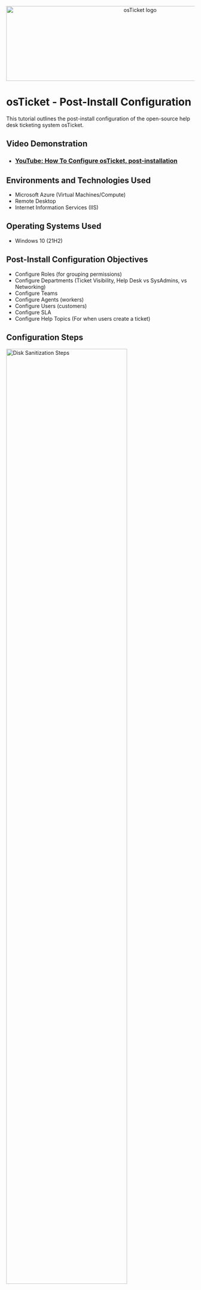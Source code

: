 <p align="center">
<img src="https://www.zippyops.com/userfiles/cache/thumbnails/1920/tn-osticket-1517973894.jpg" alt="osTicket logo"
  height="200"
  width="700"/>
</p>

<h1>osTicket - Post-Install Configuration</h1>
This tutorial outlines the post-install configuration of the open-source help desk ticketing system osTicket.<br />


<h2>Video Demonstration</h2>

- ### [YouTube: How To Configure osTicket, post-installation](https://www.youtube.com)

<h2>Environments and Technologies Used</h2>

- Microsoft Azure (Virtual Machines/Compute)
- Remote Desktop
- Internet Information Services (IIS)

<h2>Operating Systems Used </h2>

- Windows 10</b> (21H2)

<h2>Post-Install Configuration Objectives</h2>

- Configure Roles (for grouping permissions)
- Configure Departments (Ticket Visibility, Help Desk vs SysAdmins, vs Networking)
- Configure Teams
- Configure Agents (workers)
- Configure Users (customers)
- Configure SLA
- Configure Help Topics (For when users create a ticket)

<h2>Configuration Steps</h2>

<p>
<img src="https://i.imgur.com/6Hpx5x4.png" height="80%" width="80%" alt="Disk Sanitization Steps"/>
<img src="https://i.imgur.com/qI18wae.png" height="80%" width="80%" alt="Disk Sanitization Steps"/>
<img src="https://i.imgur.com/oaPMOPI.png" height="80%" width="80%" alt="Disk Sanitization Steps"/>
</p>
<p>
Open your osTicket installation in a browser (e.g., your-domain.com/support/). Log in to the Admin Panel using your Admin credentials. In the Roles section, click on the "Add New Role" button .You will be prompted to provide a Role Name. Choose a descriptive name based on the responsibilities that role will have (e.g., "Support Staff", "Admin", "Manager", etc.).
</p>
<br />

<p>
<img src="https://i.imgur.com/FgldsQQ.png" height="80%" width="80%" alt="Disk Sanitization Steps"/>
<img src="https://i.imgur.com/lg7S1ZC.png" height="80%" width="80%" alt="Disk Sanitization Steps"/>
<img src="https://i.imgur.com/hs9tTGB.png" height="80%" width="80%" alt="Disk Sanitization Steps"/>
</p>
<p>Navigate to the "Agents" Section, Add a New Department, Assign Department to Staff, Configure Department-Specific Permissions. By configuring Departments in osTicket, you can, Organize and manage tickets based on different functional areas (e.g., Help Desk, SysAdmins, Networking).
Assign staff members to specific departments and grant them relevant permissions. Control ticket visibility to ensure that only authorized staff members can see and work on tickets from their department.
</p>
<br />

<p>
<img src="https://i.imgur.com/nCvhupk.png" height="80%" width="80%" alt="Disk Sanitization Steps"/>
<img src="https://i.imgur.com/QlUavgy.pnghttps://i.imgur.com/QlUavgy.png" height="80%" width="80%" alt="Disk Sanitization Steps"/>
</p>
<p>
By configuring Teams in osTicket, you can, organize staff members into smaller, more manageable groups based on their expertise or department, assign tickets to an entire team, making collaboration more efficient and fine-tune permissions and responsibilities to make sure teams only access the tickets and features relevant to them.
</p>
<br />

<p>
<img src="https://i.imgur.com/hX4GAT7.png" height="80%" width="80%" alt="Disk Sanitization Steps"/> 
<img src="https://i.imgur.com/FdSRo2y.png" height="80%" width="80%" alt="Disk Sanitization Steps"/>
<img src="https://i.imgur.com/Gyz5goV.png" height="80%" width="80%" alt="Disk Sanitization Steps"/>
<img src="https://i.imgur.com/DGdsZfZ.png" height="80%" width="80%" alt="Disk Sanitization Steps"/>

</p>
<p>
Lorem ipsum dolor sit amet, consectetur adipiscing elit, sed do eiusmod tempor incididunt ut labore et dolore magna aliqua. Ut enim ad minim veniam, quis nostrud exercitation ullamco laboris nisi ut aliquip ex ea commodo consequat. Duis aute irure dolor in reprehenderit in voluptate velit esse cillum dolore eu fugiat nulla pariatur.
</p>
<br />

<p>
<img src="https://i.imgur.com/g2nsdIy.png" height="80%" width="80%" alt="Disk Sanitization Steps"/>
<img src="https://i.imgur.com/i22IzMw.png" height="80%" width="80%" alt="Disk Sanitization Steps"/>
<img src="https://i.imgur.com/1JGvIsu.png" height="80%" width="80%" alt="Disk Sanitization Steps"/>
</p>
<p>
Lorem ipsum dolor sit amet, consectetur adipiscing elit, sed do eiusmod tempor incididunt ut labore et dolore magna aliqua. Ut enim ad minim veniam, quis nostrud exercitation ullamco laboris nisi ut aliquip ex ea commodo consequat. Duis aute irure dolor in reprehenderit in voluptate velit esse cillum dolore eu fugiat nulla pariatur.
</p>
<br />

<p>
<img src="https://i.imgur.com/kTO4djr.png" height="80%" width="80%" alt="Disk Sanitization Steps"/>
<img src="https://i.imgur.com/S9lFLZv.png" height="80%" width="80%" alt="Disk Sanitization Steps"/>
</p>
<p>
Lorem ipsum dolor sit amet, consectetur adipiscing elit, sed do eiusmod tempor incididunt ut labore et dolore magna aliqua. Ut enim ad minim veniam, quis nostrud exercitation ullamco laboris nisi ut aliquip ex ea commodo consequat. Duis aute irure dolor in reprehenderit in voluptate velit esse cillum dolore eu fugiat nulla pariatur.
</p>
<br />

<p>
<img src="https://i.imgur.com/C0dDpzA.png" height="80%" width="80%" alt="Disk Sanitization Steps"/>
<img src="https://i.imgur.com/ri6m1yk.png" height="80%" width="80%" alt="Disk Sanitization Steps"/>
<img src="https://i.imgur.com/vOpVWGd.png" height="80%" width="80%" alt="Disk Sanitization Steps"/>
</p>
<p>
Lorem ipsum dolor sit amet, consectetur adipiscing elit, sed do eiusmod tempor incididunt ut labore et dolore magna aliqua. Ut enim ad minim veniam, quis nostrud exercitation ullamco laboris nisi ut aliquip ex ea commodo consequat. Duis aute irure dolor in reprehenderit in voluptate velit esse cillum dolore eu fugiat nulla pariatur.
</p>
<br />
